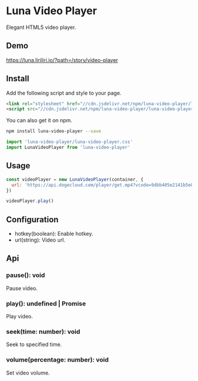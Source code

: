 # Luna Video Player

Elegant HTML5 video player.

## Demo

https://luna.liriliri.io/?path=/story/video-player

## Install

Add the following script and style to your page.

```html
<link rel="stylesheet" href="//cdn.jsdelivr.net/npm/luna-video-player/luna-video-player.css" />
<script src="//cdn.jsdelivr.net/npm/luna-video-player/luna-video-player.js"></script>
```

You can also get it on npm.

```bash
npm install luna-video-player --save
```

```javascript
import 'luna-video-player/luna-video-player.css'
import LunaVideoPlayer from 'luna-video-player'
```

## Usage

```javascript
const videoPlayer = new LunaVideoPlayer(container, {
  url: 'https://api.dogecloud.com/player/get.mp4?vcode=9dbb405e2141b5e8&userId=2096&flsign=1c02d5e60d2a0f29e1fd2ec0c0762b8b&ext=.mp4',
})

videoPlayer.play()
```

## Configuration

* hotkey(boolean): Enable hotkey.
* url(string): Video url.

## Api

### pause(): void

Pause video.

### play(): undefined | Promise<void>

Play video.

### seek(time: number): void

Seek to specified time.

### volume(percentage: number): void

Set video volume.
